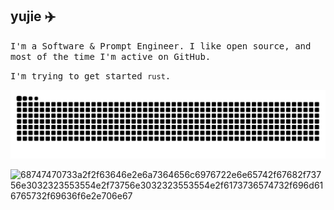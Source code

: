<h2>
    yujie ✈️
</h2>
<p>
    <samp>
        I'm a Software & Prompt Engineer. I like open
        source, and most of the time I'm active on GitHub.
    </samp>
</p>
<p>
    <samp>
        I'm trying to get started <code>rust</code>.
    </samp>
</p>

![github contribution grid snake animation](https://raw.githubusercontent.com/devyujie/devyujie/output/github-contribution-grid-snake.svg)

![68747470733a2f2f63646e2e6a7364656c6976722e6e65742f67682f73756e3032323553554e2f73756e3032323553554e2f6173736574732f696d616765732f69636f6e2e706e67](https://github.com/devyujie/devyujie/assets/48620527/19119b92-3197-40ae-9419-00858999a703)









